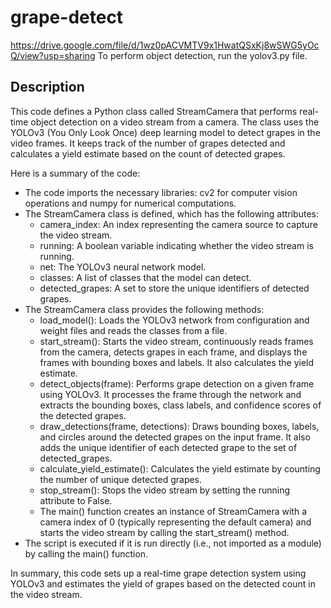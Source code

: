 # grape-detect
https://drive.google.com/file/d/1wz0pACVMTV9x1HwatQSxKj8wSWG5yOcQ/view?usp=sharing
To perform object detection, run the yolov3.py file.

<H2>Description</H2>
This code defines a Python class called StreamCamera that performs real-time object detection on a video stream from a camera. The class uses the YOLOv3 (You Only Look Once) deep learning model to detect grapes in the video frames. It keeps track of the number of grapes detected and calculates a yield estimate based on the count of detected grapes.

Here is a summary of the code:
<ul>
<li>The code imports the necessary libraries: cv2 for computer vision operations and numpy for numerical computations.

<li>The StreamCamera class is defined, which has the following attributes:
<ul>
<li>camera_index: An index representing the camera source to capture the video stream.
<li>running: A boolean variable indicating whether the video stream is running.
<li>net: The YOLOv3 neural network model.
<li>classes: A list of classes that the model can detect.
<li>detected_grapes: A set to store the unique identifiers of detected grapes.
</ul>
<li>The StreamCamera class provides the following methods:
<ul>
<li>load_model(): Loads the YOLOv3 network from configuration and weight files and reads the classes from a file.
<li>start_stream(): Starts the video stream, continuously reads frames from the camera, detects grapes in each frame, and displays the frames with bounding boxes and labels. It also calculates the yield estimate.
<li>detect_objects(frame): Performs grape detection on a given frame using YOLOv3. It processes the frame through the network and extracts the bounding boxes, class labels, and confidence scores of the detected grapes.
<li>draw_detections(frame, detections): Draws bounding boxes, labels, and circles around the detected grapes on the input frame. It also adds the unique identifier of each detected grape to the set of detected_grapes.
<li>calculate_yield_estimate(): Calculates the yield estimate by counting the number of unique detected grapes.
<li>stop_stream(): Stops the video stream by setting the running attribute to False.
<li>The main() function creates an instance of StreamCamera with a camera index of 0 (typically representing the default camera) and starts the video stream by calling the start_stream() method.
</ul>
<li>The script is executed if it is run directly (i.e., not imported as a module) by calling the main() function.
</ul>
In summary, this code sets up a real-time grape detection system using YOLOv3 and estimates the yield of grapes based on the detected count in the video stream.
